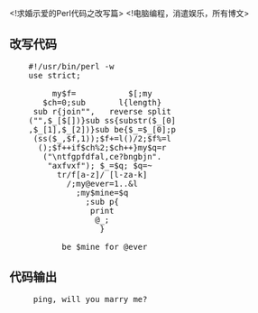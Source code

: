 <!求婚示爱的Perl代码之改写篇>
<!电脑编程，消遣娱乐，所有博文>

## 改写代码
<pre lang="perl" line="1" escaped="true">
	#!/usr/bin/perl -w
	use strict;
	
	     my$f=           $[;my
	   $ch=0;sub       l{length}
	 sub r{join"",   reverse split
	("",$_[$[])}sub ss{substr($_[0]
	,$_[1],$_[2])}sub be{$_=$_[0];p
	 (ss($_,$f,1));$f+=l()/2;$f%=l 
	  ();$f++if$ch%2;$ch++}my$q=r
	   ("\ntfgpfdfal,ce?bngbjn".    
	    "axfvxf"); $_=$q; $q=~
	      tr/f[a-z]/ [l-za-k]
	        /;my@ever=1..&l
	          ;my$mine=$q
	            ;sub p{
	             print
	              @_;
	               }
	                         
	       be $mine for @ever 
</pre>


## 代码输出
<pre lang="text" line="1" escaped="true">
	 ping, will you marry me?
</pre>